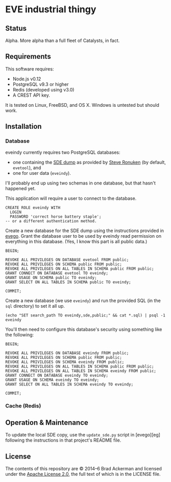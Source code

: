 # EVE industrial thingy

## Status

Alpha. More alpha than a full fleet of Catalysts, in fact.

## Requirements

This software requires:
* Node.js v0.12
* PostgreSQL v9.3 or higher
* Redis (developed using v3.0)
* A CREST API key.

It is tested on Linux, FreeBSD, and OS X. Windows is untested but should work.

## Installation

### Database

eveindy currently requires two PostgreSQL databases:

- one containing the [SDE dump][dump] as provided by [Steve Ronuken][steve]
(by default, `evetool`), and
- one for user data (`eveindy`).

I'll probably end up using two schemas in one database, but that hasn't happened yet.

[dump]: https://www.fuzzwork.co.uk/dump/
[steve]: https://www.fuzzwork.co.uk/

This application will require a user to connect to the database.

```
CREATE ROLE eveindy WITH
  LOGIN
  PASSWORD 'correct horse battery staple';
-- or a different authentication method.
```

Create a new database for the SDE dump using the instructions provided in
[evego][evego]. Grant the database user to be used by eveindy read permission
on everything in this database. (Yes, I know this part is all public data.)

[evego]: https://github.com/backerman/evego

```
BEGIN;

REVOKE ALL PRIVILEGES ON DATABASE evetool FROM public;
REVOKE ALL PRIVILEGES ON SCHEMA public FROM public;
REVOKE ALL PRIVILEGES ON ALL TABLES IN SCHEMA public FROM public;
GRANT CONNECT ON DATABASE evetool TO eveindy;
GRANT USAGE ON SCHEMA public TO eveindy;
GRANT SELECT ON ALL TABLES IN SCHEMA public TO eveindy;

COMMIT;
```

Create a new database (we use `eveindy`) and run the provided SQL (in the `sql`
directory) to set it all up.

```
(echo "SET search_path TO eveindy,sde,public;" && cat *.sql) | psql -1 eveindy
```

You'll then need to configure this database's
security using something like the following:

```
BEGIN;

REVOKE ALL PRIVILEGES ON DATABASE eveindy FROM public;
REVOKE ALL PRIVILEGES ON SCHEMA public FROM public;
REVOKE ALL PRIVILEGES ON SCHEMA eveindy FROM public;
REVOKE ALL PRIVILEGES ON ALL TABLES IN SCHEMA public FROM public;
REVOKE ALL PRIVILEGES ON ALL TABLES IN SCHEMA eveindy FROM public;
GRANT CONNECT ON DATABASE eveindy TO eveindy;
GRANT USAGE ON SCHEMA eveindy TO eveindy;
GRANT SELECT ON ALL TABLES IN SCHEMA eveindy TO eveindy;

COMMIT;
```

### Cache (Redis)

## Operation & Maintenance

To update the local SDE copy, use the `update_sde.py` script in [evego][eg]
following the instructions in that project's README file.

## License

The contents of this repository are © 2014–6 Brad Ackerman and licensed under
the [Apache License 2.0][apache], the full text of which is in the LICENSE file.

[apache]: http://www.apache.org/licenses/LICENSE-2.0
[ei]: https://github.com/backerman/evego
